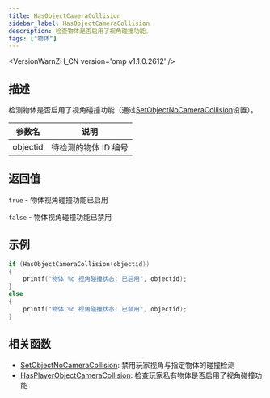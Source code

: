 ```yaml
---
title: HasObjectCameraCollision
sidebar_label: HasObjectCameraCollision
description: 检查物体是否启用了视角碰撞功能。
tags: ["物体"]
---
```


<VersionWarnZH_CN version='omp v1.1.0.2612' />

## 描述

检测物体是否启用了视角碰撞功能（通过[SetObjectNoCameraCollision](SetObjectNoCameraCollision)设置）。

| 参数名   | 说明                 |
| -------- | -------------------- |
| objectid | 待检测的物体 ID 编号 |

## 返回值

`true` - 物体视角碰撞功能已启用

`false` - 物体视角碰撞功能已禁用

## 示例

```c
if (HasObjectCameraCollision(objectid))
{
    printf("物体 %d 视角碰撞状态: 已启用", objectid);
}
else
{
    printf("物体 %d 视角碰撞状态: 已禁用", objectid);
}
```

## 相关函数

- [SetObjectNoCameraCollision](SetObjectNoCameraCollision): 禁用玩家视角与指定物体的碰撞检测
- [HasPlayerObjectCameraCollision](HasPlayerObjectCameraCollision): 检查玩家私有物体是否启用了视角碰撞功能
